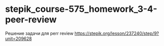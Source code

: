 # stepik_course-575_homework_3-4-peer-review
Решение задачи для perr review
https://stepik.org/lesson/237240/step/9?unit=209628